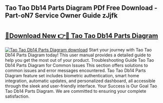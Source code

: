 ## Tao Tao Db14 Parts Diagram PDf Free Download - Part-oN7 Service Owner Guide zJjfk

# <h2><a href="http://dfsnz0.blite.top/?on=Tao+Tao+Db14+Parts+Diagram">🔗Download New 👉🔴 Tao Tao Db14 Parts Diagram</a></h2>

[![Tao Tao Db14 Parts Diagram download](https://i.imgur.com/lujVjoI.png)](http://dfsnz0.blite.top/?on=Tao+Tao+Db14+Parts+Diagram)
Start your journey with Tao Tao Db14 Parts Diagram today! This user manual provides a detailed guide to help you get the most out of your product. Troubleshooting Guide Tao Tao Db14 Parts Diagram for Common Issues This section offers solutions to common issues and error messages encountered. Tao Tao Db14 Parts Diagram feature set includes biometric authentication, smart home integration, automatic updates, and personalized dashboard, all accessible through the sleek and user-friendly interface. Your Success is Our Goal Tao Tao Db14 Parts Diagram. We are committed to ensuring your complete satisfaction.

